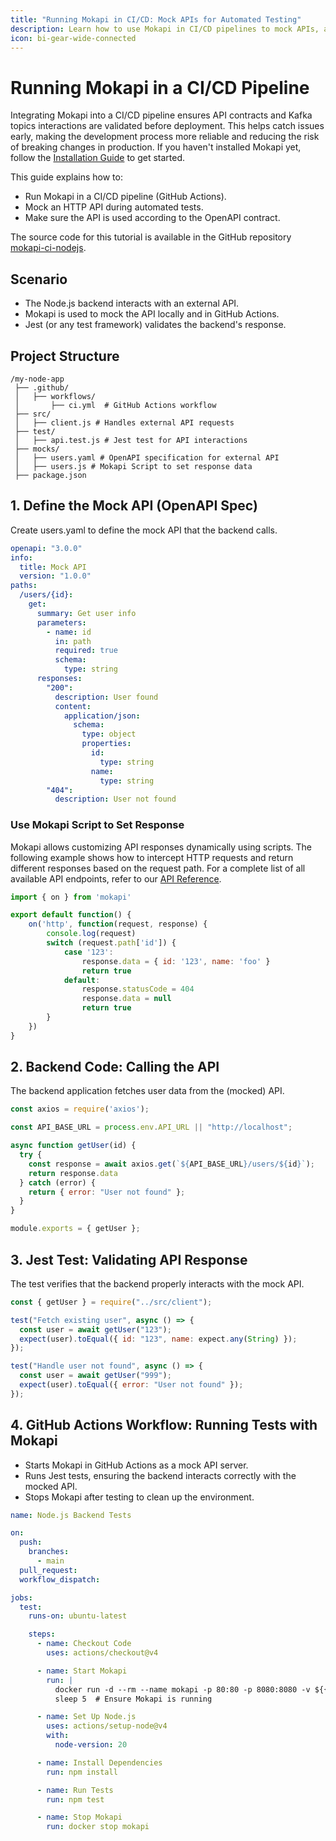 ```yaml
---
title: "Running Mokapi in CI/CD: Mock APIs for Automated Testing"
description: Learn how to use Mokapi in CI/CD pipelines to mock APIs, automate tests, and ensure reliable backend validation without live dependencies.
icon: bi-gear-wide-connected
---
```

# Running Mokapi in a CI/CD Pipeline

Integrating Mokapi into a CI/CD pipeline ensures API contracts and Kafka topics interactions are validated before deployment. 
This helps catch issues early, making the development process more reliable and reducing the risk of breaking changes in production.
If you haven't installed Mokapi yet, follow the [Installation Guide](/docs/guides/get-started/installation.md) to get started.

This guide explains how to:
 
- Run Mokapi in a CI/CD pipeline (GitHub Actions).
- Mock an HTTP API during automated tests.
- Make sure the API is used according to the OpenAPI contract.

The source code for this tutorial is available in the GitHub repository [mokapi-ci-nodejs](https://github.com/marle3003/mokapi-ci-nodejs).

## Scenario

- The Node.js backend interacts with an external API.
- Mokapi is used to mock the API locally and in GitHub Actions.
- Jest (or any test framework) validates the backend's response.

## Project Structure

```
/my-node-app
 ├── .github/
 │   ├── workflows/
 │       ├── ci.yml  # GitHub Actions workflow
 ├── src/
 │   ├── client.js # Handles external API requests
 ├── test/
 │   ├── api.test.js # Jest test for API interactions
 ├── mocks/
 │   ├── users.yaml # OpenAPI specification for external API
 │   ├── users.js # Mokapi Script to set response data
 ├── package.json
```

## 1. Define the Mock API (OpenAPI Spec)

Create users.yaml to define the mock API that the backend calls.

```yaml tab=users.yaml
openapi: "3.0.0"
info:
  title: Mock API
  version: "1.0.0"
paths:
  /users/{id}:
    get:
      summary: Get user info
      parameters:
        - name: id
          in: path
          required: true
          schema:
            type: string
      responses:
        "200":
          description: User found
          content:
            application/json:
              schema:
                type: object
                properties:
                  id:
                    type: string
                  name:
                    type: string
        "404":
          description: User not found
```

### Use Mokapi Script to Set Response

Mokapi allows customizing API responses dynamically using scripts. The following example shows how to intercept HTTP requests and return different responses based on the request path.
For a complete list of all available API endpoints, refer to our [API Reference](/docs/javascript-api/overview.md).

```javascript tab=users.js
import { on } from 'mokapi'

export default function() {
    on('http', function(request, response) {
        console.log(request)
        switch (request.path['id']) {
            case '123':
                response.data = { id: '123', name: 'foo' }
                return true
            default:
                response.statusCode = 404
                response.data = null
                return true
        }
    })
}
```

## 2. Backend Code: Calling the API

The backend application fetches user data from the (mocked) API.

```javascript tab=client.js
const axios = require('axios');

const API_BASE_URL = process.env.API_URL || "http://localhost";

async function getUser(id) {
  try {
    const response = await axios.get(`${API_BASE_URL}/users/${id}`);
    return response.data
  } catch (error) {
    return { error: "User not found" };
  }
}

module.exports = { getUser };
```

## 3. Jest Test: Validating API Response

The test verifies that the backend properly interacts with the mock API.

```javascript tab=api.test.js
const { getUser } = require("../src/client");

test("Fetch existing user", async () => {
  const user = await getUser("123");
  expect(user).toEqual({ id: "123", name: expect.any(String) });
});

test("Handle user not found", async () => {
  const user = await getUser("999");
  expect(user).toEqual({ error: "User not found" });
});
```

## 4. GitHub Actions Workflow: Running Tests with Mokapi

- Starts Mokapi in GitHub Actions as a mock API server.
- Runs Jest tests, ensuring the backend interacts correctly with the mocked API.
- Stops Mokapi after testing to clean up the environment.

```yaml tab=ci.yaml
name: Node.js Backend Tests

on:
  push:
    branches:
      - main
  pull_request:
  workflow_dispatch:

jobs:
  test:
    runs-on: ubuntu-latest

    steps:
      - name: Checkout Code
        uses: actions/checkout@v4

      - name: Start Mokapi
        run: |
          docker run -d --rm --name mokapi -p 80:80 -p 8080:8080 -v ${{ github.workspace }}/mocks:/etc/mokapi/configs --env MOKAPI_PROVIDERS_FILE_DIRECTORY=/etc/mokapi/configs mokapi/mokapi:latest
          sleep 5  # Ensure Mokapi is running

      - name: Set Up Node.js
        uses: actions/setup-node@v4
        with:
          node-version: 20

      - name: Install Dependencies
        run: npm install

      - name: Run Tests
        run: npm test

      - name: Stop Mokapi
        run: docker stop mokapi
```